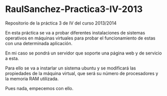RaulSanchez-Practica3-IV-2013
=============================

Repositorio de la práctica 3 de IV del curso 2013/2014

En esta práctica se va a probar diferentes instalaciones de sistemas operativos en máquinas virtuales para probar el funcionamiento de estas con una determinada aplicación.

En mi caso se pondrá un servidor que soporte una página web y de servicio a esta.

Para ello se va a instarlar un sistema ubuntu y se modificará las propiedades de la máquina virtual, que será su número de procesadores y la memoria RAM utilizada.

Pues nada, empecemos con ello.



